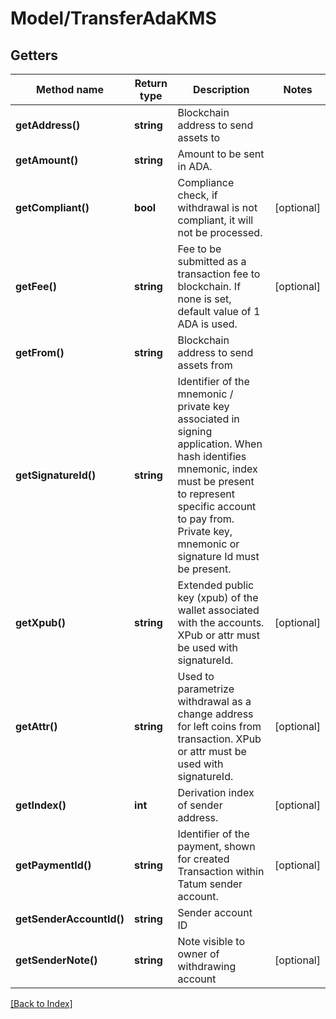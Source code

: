 # Model/TransferAdaKMS

## Getters

Method name | Return type | Description | Notes
------------ | ------------- | ------------- | -------------
**getAddress()** | **string** | Blockchain address to send assets to |
**getAmount()** | **string** | Amount to be sent in ADA. |
**getCompliant()** | **bool** | Compliance check, if withdrawal is not compliant, it will not be processed. | [optional]
**getFee()** | **string** | Fee to be submitted as a transaction fee to blockchain. If none is set, default value of 1 ADA is used. | [optional]
**getFrom()** | **string** | Blockchain address to send assets from |
**getSignatureId()** | **string** | Identifier of the mnemonic / private key associated in signing application. When hash identifies mnemonic, index must be present to represent specific account to pay from. Private key, mnemonic or signature Id must be present. |
**getXpub()** | **string** | Extended public key (xpub) of the wallet associated with the accounts. XPub or attr must be used with signatureId. | [optional]
**getAttr()** | **string** | Used to parametrize withdrawal as a change address for left coins from transaction. XPub or attr must be used with signatureId. | [optional]
**getIndex()** | **int** | Derivation index of sender address. | [optional]
**getPaymentId()** | **string** | Identifier of the payment, shown for created Transaction within Tatum sender account. | [optional]
**getSenderAccountId()** | **string** | Sender account ID |
**getSenderNote()** | **string** | Note visible to owner of withdrawing account | [optional]

[[Back to Index]](../index.md)

